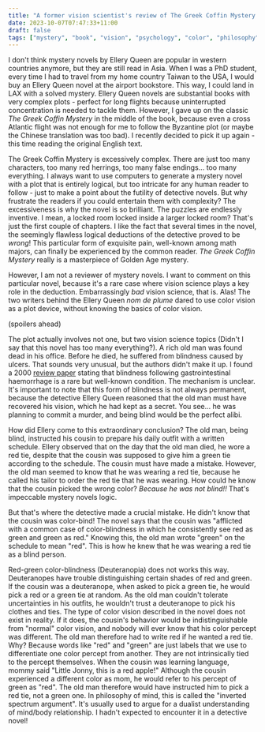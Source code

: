 ```yaml
---
title: "A former vision scientist's review of The Greek Coffin Mystery by Ellery Queen (1932)"
date: 2023-10-07T07:47:33+11:00
draft: false
tags: ["mystery", "book", "vision", "psychology", "color", "philosophy"]
---
```

I don't think mystery novels by Ellery Queen are popular in western countries anymore, but they are still read in Asia.  When I was a PhD student, every time I had to travel from my home country Taiwan to the USA, I would buy an Ellery Queen novel at the airport bookstore.  This way, I could land in LAX with a solved mystery.  Ellery Queen novels are substantial books with very complex plots - perfect for long flights because uninterrupted concentration is needed to tackle them.  However, I gave up on the classic _The Greek Coffin Mystery_ in the middle of the book, because even a cross Atlantic flight was not enough for me to follow the Byzantine plot (or maybe the Chinese translation was too bad).  I recently decided to pick it up again - this time reading the original English text.

The Greek Coffin Mystery is excessively complex.  There are just too many characters, too many red herrings, too many false endings... too many everything.  I always want to use computers to generate a mystery novel with a plot that is entirely logical, but too intricate for any human reader to follow - just to make a point about the futility of detective novels.  But why frustrate the readers if you could entertain them with complexity?  The excessiveness is why the novel is so brilliant.  The puzzles are endlessly inventive.  I mean, a locked room locked inside a larger locked room? That's just the first couple of chapters.  I like the fact that several times in the novel, the seemingly flawless logical deductions of the detective proved to be _wrong_!  This particular form of exquisite pain, well-known among math majors, can finally be experienced by the common reader.  _The Greek Coffin Mystery_ really is a masterpiece of Golden Age mystery.

However, I am not a reviewer of mystery novels.  I want to comment on this particular novel, because it's a rare case where vision science plays a key role in the deduction.  Embarrassingly _bad_ vision science, that is. Alas!  The two writers behind the Ellery Queen _nom de plume_ dared to use color vision as a plot device, without knowing the basics of color vision.

(spoilers ahead)

The plot actually involves not one, but two vision science topics (Didn't I say that this novel has too many everything?).  A rich old man was found dead in his office.  Before he died, he suffered from blindness caused by ulcers.  That sounds very unusual, but the authors didn't make it up.  I found a 2000 [review paper](https://pubmed.ncbi.nlm.nih.gov/11192325/) stating that blindness following gastrointestinal haemorrhage is a rare but well-known condition.  The mechanism is unclear.  It's important to note that this form of blindness is not always permanent, because the detective Ellery Queen reasoned that the old man must have recovered his vision, which he had kept as a secret. You see... he was planning to commit a murder, and being blind would be the perfect alibi. 

How did Ellery come to this extraordinary conclusion?  The old man, being blind, instructed his cousin to prepare his daily outfit with a written schedule.  Ellery observed that on the day that the old man died, he wore a red tie, despite that the cousin was supposed to give him a green tie according to the schedule.  The cousin must have made a mistake.  However, the old man seemed to know that he was wearing a red tie, because he called his tailor to order the red tie that he was wearing.  How could he know that the cousin picked the wrong color?  _Because he was not blind!!_  That's impeccable mystery novels logic.

But that's where the detective made a crucial mistake. He didn't know that the cousin was color-bind! The novel says that the cousin was "afflicted with a common case of color-blindness in which he consistently see red as green and green as red." Knowing this, the old man wrote "green" on the schedule to mean "red". This is how he knew that he was wearing a red tie as a blind person.

Red-green color-blindness (Deuteranopia) does not works this way.  Deuteranopes have trouble distinguishing certain shades of red and green. If the cousin was a deuteranope, when asked to pick a green tie, he would pick a red or a green tie at random.  As the old man couldn't tolerate uncertainties in his outfits, he wouldn't trust a deuteranope to pick his clothes and ties.  The type of color vision described in the novel does not exist in reality.  If it does, the cousin's behavior would be indistinguishable from "normal" color vision, and nobody will ever know that his color percept was different. The old man therefore had to write red if he wanted a red tie.  Why? Because words like "red" and "green" are just labels that we use to differentiate one color percept from another.  They are not intrinsically tied to the percept themselves.  When the cousin was learning language, mommy said "Little Jonny, this is a red apple!" Although the cousin experienced a different color as mom, he would refer to his percept of green as "red". The old man therefore would have instructed him to pick a red tie, not a green one. In philosophy of mind, this is called the "inverted spectrum argument". It's usually used to argue for a dualist understanding of mind/body relationship.  I hadn't expected to encounter it in a detective novel!

